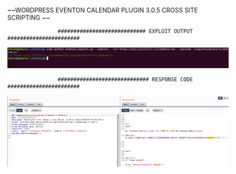 
 ~~WORDPRESS EVENTON CALENDAR PLUGIN 3.0.5 CROSS SITE SCRIPTING ~~
 
                    ############################ EXPLOIT OUTPUT #######################
 ![](https://github.com/mustgundogdu/Research/blob/main/exp1.PNG)
 
 
 
 
 
 
 
 
                    ############################# RESPONSE CODE #######################
 ![](https://github.com/mustgundogdu/Research/blob/main/exp2.PNG)
